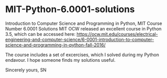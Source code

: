 # MIT-Python-6.0001-solutions
Introduction to Computer Science and Programming in Python, MIT Course Number 6.0001 Solutions
MIT OCW released an excellent course in Python 3.5, which can be accessed here:
https://ocw.mit.edu/courses/electrical-engineering-and-computer-science/6-0001-introduction-to-computer-science-and-programming-in-python-fall-2016/

The course includes a set of excercises, which I solved during my Python endavour.
I hope someone finds my solutions useful.

Sincerely yours,
SN
